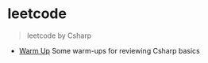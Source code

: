 # leetcode
>leetcode by Csharp

- [Warm Up](/WarmUp.md) Some warm-ups for reviewing Csharp basics
 

